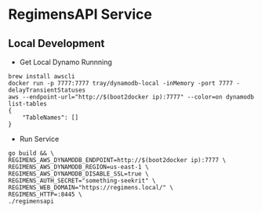 # RegimensAPI Service
## Local Development
* Get Local Dynamo Runnning

```
brew install awscli
docker run -p 7777:7777 tray/dynamodb-local -inMemory -port 7777 -delayTransientStatuses
aws --endpoint-url="http://$(boot2docker ip):7777" --color=on dynamodb list-tables
{
    "TableNames": []
}
```

* Run Service

```
go build && \
REGIMENS_AWS_DYNAMODB_ENDPOINT=http://$(boot2docker ip):7777 \
REGIMENS_AWS_DYNAMODB_REGION=us-east-1 \
REGIMENS_AWS_DYNAMODB_DISABLE_SSL=true \
REGIMENS_AUTH_SECRET="something-seekrit" \
REGIMENS_WEB_DOMAIN="https://regimens.local/" \
REGIMENS_HTTP=:8445 \
./regimensapi
```